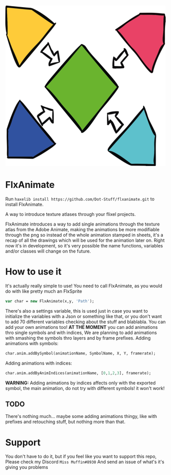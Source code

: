 ![](./logo.svg)

# FlxAnimate

Run `haxelib install https://github.com/Dot-Stuff/flxanimate.git` to install FlxAnimate.

A way to introduce texture atlases through your flixel projects.

FlxAnimate introduces a way to add single animations through the texture atlas from the Adobe Animate, making the animations be more modifiable through the png so instead of the whole animation stamped in sheets, it's a recap of all the drawings which will be used for the animation later on.
Right now it's in development, so it's very possible the name functions, variables and/or classes will change on the future.

# How to use it
It's actually really simple to use! You need to call FlxAnimate, as you would do with like pretty much an FlxSprite
```haxe
var char = new FlxAnimate(x,y, 'Path');
```
There's also a settings variable, this is used just in case you want to initialize the variables with a Json or something like that, or you don't want to add 70 different variables checking about the stuff and blablabla.
You can add your own animations too!
**AT THE MOMENT** you can add animations thro single symbols and with indices, We are planning to add animations with smashing the symbols thro layers and by frame prefixes.
Adding animations with symbols:
```haxe
char.anim.addBySymbol(animationName, SymbolName, X, Y, framerate);
```
Adding animations with indices:
```haxe
char.anim.addByAnimIndices(animationName, [0,1,2,3], framerate);
```
**WARNING:** Adding animations by indices affects only with the exported symbol, the main animation, do not try with different symbols! it won't work!

## TODO
There's nothing much... maybe some adding animations thingy, like with prefixes and retouching stuff, but nothing more than that.

# Support
You don't have to do it, but if you feel like you want to support this repo, Please check my Discord `Miss Muffin#8930` And send an issue of what's it's giving you problems
